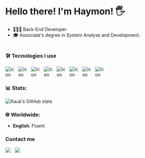 # Hello there! I'm Haymon! 🖐️

- 👨🏻‍💻 Back-End Developer.
- 🎓 Associate's degree in System Analyse and Development.

#
  
### 🛠 Tecnologies I use

<img align="left" alt="icon" width="30px" style="padding-right:10px;" src="https://cdn.jsdelivr.net/gh/devicons/devicon@latest/icons/java/java-original.svg" /> <img align="left" alt="icon" width="30px" style="padding-right:10px;" src="https://cdn.jsdelivr.net/gh/devicons/devicon@latest/icons/spring/spring-original.svg" /> <img align="left" alt="icon" width="30px" style="padding-right:10px;" src="https://cdn.jsdelivr.net/gh/devicons/devicon@latest/icons/postgresql/postgresql-original.svg" /> <img align="left" alt="icon" width="30px" style="padding-right:10px;" src="https://cdn.jsdelivr.net/gh/devicons/devicon@latest/icons/git/git-original.svg" /> <img align="left" alt="icon" width="30px" style="padding-right:10px;" src="https://cdn.jsdelivr.net/gh/devicons/devicon@latest/icons/linux/linux-original.svg" /> <img align="left" alt="icon" width="30px" style="padding-right:10px;" src="https://cdn.jsdelivr.net/gh/devicons/devicon@latest/icons/mongodb/mongodb-original.svg" />    <img align="left" alt="icon" width="30px" style="padding-right:10px;" src="https://cdn.jsdelivr.net/gh/devicons/devicon@latest/icons/mysql/mysql-original.svg" />  <img align="left" alt="icon" width="30px" style="padding-right:10px;" src="https://cdn.jsdelivr.net/gh/devicons/devicon@latest/icons/python/python-plain.svg" /> <img align="left" alt="Terminal" width="30px" style="padding-right:10px;" src="./img/terminal-dark.svg" />         
<br>

<!-- 
```java
import java.time.LocalDate;
import java.util.*;

public final class AboutMe {
    static final String name = "Kauã Haymon";
    static LocalDate birth = LocalDate.of(2003, 8, 13);
    static List<String> skills = Arrays.asList("Java", "Spring Boot", "PostgreSQL", "JWT", "ORM");
    static String position = "Back-end Engineer";

    public static void main(String[] args) {
        List<Object> about = Arrays.asList(name, birth, skills, position);
        about.forEach(System.out::println);
    }
}
```
-->

### 📊 Stats:

![Kauã's GitHub stats](https://github-readme-stats.vercel.app/api?username=kauahaymon&show_icons=true&theme=aura) 

### 🌐 Worldwide:
- **English**: Fluent
  
### Contact me
<p align="left">
          <a href="https://www.linkedin.com/in/kauahaymon">
                    <img width="81px" style="padding-right:10px;" src="https://custom-icon-badges.demolab.com/badge/LinkedIn-0077B5.svg?logo=linkedin&logoColor=white" /></a>
          <a href="mailto:kauahaymon@outlook.com"> 
                    <img width="188px" style="padding-right:10px;" src="https://custom-icon-badges.demolab.com/badge/kauahaymon1@gmail.com-0077B5.svg?logo=mail" /></a>
